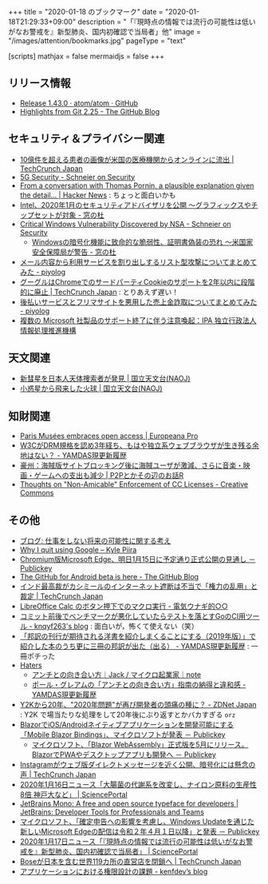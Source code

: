 +++
title = "2020-01-18 のブックマーク"
date =  "2020-01-18T21:29:33+09:00"
description = "「『現時点の情報では流行の可能性は低いがなお警戒を』新型肺炎、国内初確認で当局者」他"
image = "/images/attention/bookmarks.jpg"
pageType = "text"

[scripts]
  mathjax = false
  mermaidjs = false
+++

## リリース情報

- [Release 1.43.0 · atom/atom · GitHub](https://github.com/atom/atom/releases/tag/v1.43.0)
- [Highlights from Git 2.25 - The GitHub Blog](https://github.blog/2020-01-13-highlights-from-git-2-25/)

## セキュリティ＆プライバシー関連

- [10億件を超える患者の画像が米国の医療機関からオンラインに流出  |  TechCrunch Japan](https://jp.techcrunch.com/2020/01/13/2020-01-10-medical-images-exposed-pacs/)
- [5G Security - Schneier on Security](https://www.schneier.com/blog/archives/2020/01/china_isnt_the_.html)
- [From a conversation with Thomas Pornin, a plausible explanation given the detail... | Hacker News](https://news.ycombinator.com/item?id=22048619) : ちょっと面白いかも
- [Intel、2020年1月のセキュリティアドバイザリを公開 ～グラフィックスやチップセットが対象 - 窓の杜](https://forest.watch.impress.co.jp/docs/news/1229177.html)
- [Critical Windows Vulnerability Discovered by NSA - Schneier on Security](https://www.schneier.com/blog/archives/2020/01/critical_window.html)
    - [Windowsの暗号化機能に致命的な脆弱性、証明書偽装の恐れ ～米国家安全保障局が警告 - 窓の杜](https://forest.watch.impress.co.jp/docs/news/1229173.html)
- [メール内容から利用サービスを割り出しするリスト型攻撃についてまとめてみた - piyolog](https://piyolog.hatenadiary.jp/entry/2020/01/16/145913)
- [グーグルはChromeでのサードパーティCookieのサポートを2年以内に段階的に廃止  |  TechCrunch Japan](https://jp.techcrunch.com/2020/01/16/2020-01-14-google-wants-to-phase-out-support-for-third-party-cookies-in-chrome-within-two-years/) : とりあえず遅い！
- [後払いサービスとフリマサイトを悪用した売上金詐取についてまとめてみた - piyolog](https://piyolog.hatenadiary.jp/entry/2020/01/17/061150)
- [複数の Microsoft 社製品のサポート終了に伴う注意喚起：IPA 独立行政法人 情報処理推進機構](https://www.ipa.go.jp/security/announce/win7_eos.html)

## 天文関連

- [新彗星を日本人天体捜索者が発見 | 国立天文台(NAOJ)](https://www.nao.ac.jp/news/topics/2020/20200114-comet.html)
- [小惑星から飛来した火球 | 国立天文台(NAOJ)](https://www.nao.ac.jp/news/science/2020/20200115-prc.html)

## 知財関連

- [Paris Musées embraces open access | Europeana Pro](https://pro.europeana.eu/post/paris-musees-launches-its-open-access-initiative)
- [W3CがDRM規格を認め3年経ち、もはや独立系ウェブブラウザが生き残る余地はない？ - YAMDAS現更新履歴](https://yamdas.hatenablog.com/entry/20200115/end-of-indie-web-browsers)
- [豪州：海賊版サイトブロッキング後に海賊ユーザが激減、さらに音楽・映画・ゲームへの支出も減少 | P2Pとかその辺のお話R](https://p2ptk.org/copyright/3050)
- [Thoughts on "Non-Amicable" Enforcement of CC Licenses - Creative Commons](https://creativecommons.org/2020/01/15/thoughts-on-non-amicable-enforcement-of-cc-licenses/)

## その他

- [ブログ: 仕事をしない将来の可能性に関する考え](https://okuranagaimo.blogspot.com/2020/01/blog-post_13.html)
- [Why I quit using Google – Kyle Piira](https://www.kylepiira.com/2020/01/09/why-i-quit-google/)
- [Chromium版Microsoft Edge、明日1月15日に予定通り正式公開の見通し － Publickey](https://www.publickey1.jp/blog/20/chromiummicrosoft_edge115.html)
- [The GitHub for Android beta is here - The GitHub Blog](https://github.blog/2020-01-14-the-github-for-android-beta-is-here/)
- [インド最高裁がカシミールのインターネット遮断は不当で「権力の乱用」と裁定  |  TechCrunch Japan](https://jp.techcrunch.com/2020/01/11/2020-01-10-internet-shutdown-supreme-court-india-kashmir/)
- [LibreOffice Calc のボタン押下でのマクロ実行 - 電気ウナギ的○○](http://blog.netandfield.com/shar/2020/01/libreoffice-calc.html)
- [コミット前後でベンチマークが悪化していたらテストを落とすGoのCI用ツール - knqyf263's blog](https://knqyf263.hatenablog.com/entry/2020/01/14/063941) : 面白いが，怖くて使えない（笑）
- [「邦訳の刊行が期待される洋書を紹介しまくることにする（2019年版）」で紹介した本のうち更に三冊の邦訳が出た（出る） - YAMDAS現更新履歴](https://yamdas.hatenablog.com/entry/20200115/foreignbooks) : 一冊ポチった
- [Haters](http://www.paulgraham.com/fh.html)
    - [アンチとの向き合い方｜Jack / マイクロ起業家｜note](https://note.com/tokyojack/n/n5c47575488b6)
    - [ポール・グレアムの「アンチとの向き合い方」指南の納得と違和感 - YAMDAS現更新履歴](https://yamdas.hatenablog.com/entry/20200115/haters)
- [Y2Kから20年、"2020年問題"が再び開発者の頭痛の種に？ - ZDNet Japan](https://japan.zdnet.com/article/35147799/) : Y2K で場当たりな処理をして20年後にぶり返すとかバカすぎる `orz`
- [BlazorでiOS/Androidネイティブアプリケーションを開発可能にする「Mobile Blazor Bindings」、マイクロソフトが発表 － Publickey](https://www.publickey1.jp/blog/20/blazoriosandroidmobile_blazor_bindings.html)
    - [マイクロソフト、「Blazor WebAssembly」正式版を5月にリリース。BlazorでPWAやデスクトップアプリも開発へ － Publickey](https://www.publickey1.jp/blog/20/blazor_webassembly5blazorpwa.html)
- [Instagramがウェブ版ダイレクトメッセージを近く公開、暗号化には懸念の声  |  TechCrunch Japan](https://jp.techcrunch.com/2020/01/16/2020-01-14-instagram-web-messaging/)
- [2020年1月16日ニュース「大腸菌の代謝系を改変し、ナイロン原料の生産性8倍 神戸大など」 | SciencePortal](https://scienceportal.jst.go.jp/news/newsflash_review/newsflash/2020/01/20200116_01.html)
- [JetBrains Mono: A free and open source typeface for developers | JetBrains: Developer Tools for Professionals and Teams](https://www.jetbrains.com/lp/mono/)
- [マイクロソフト、「確定申告への影響を考慮し、Windows Updateを通じた新しいMicrosoft Edgeの配信は令和２年４月１日以降」と発表 － Publickey](https://www.publickey1.jp/blog/20/windows_updatemicrosoft_edge.html)
- [2020年1月17日ニュース「『現時点の情報では流行の可能性は低いがなお警戒を』新型肺炎、国内初確認で当局者」 | SciencePortal](https://scienceportal.jst.go.jp/news/newsflash_review/newsflash/2020/01/20200117_01.html)
- [Boseが日本を含む世界119カ所の直営店を閉鎖へ  |  TechCrunch Japan](https://jp.techcrunch.com/2020/01/17/2020-01-16-as-customer-demand-shifts-bose-plans-to-shutter-119-retail-locations/)
- [アプリケーションにおける権限設計の課題 - kenfdev’s blog](https://kenfdev.hateblo.jp/entry/2020/01/13/115032)
